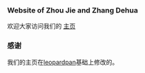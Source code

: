 
### Website of Zhou Jie and Zhang Dehua

欢迎大家访问我们的 [主页](https://zdhlovezj.github.io/)


### 感谢   

我们的主页在[leopardpan](https://github.com/leopardpan/leopardpan.github.io)基础上修改的。  